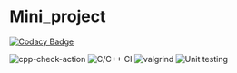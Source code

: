 # Mini_project
[![Codacy Badge](https://api.codacy.com/project/badge/Grade/545632a475f2419b906ba624898c9d76)](https://app.codacy.com/gh/99002453/Mini_project?utm_source=github.com&utm_medium=referral&utm_content=99002453/Mini_project&utm_campaign=Badge_Grade)

![cpp-check-action](https://github.com/99002453/Mini_project/workflows/cpp-check-action/badge.svg)
![C/C++ CI](https://github.com/99002453/Mini_project/workflows/C/C++%20CI/badge.svg)
![valgrind](https://github.com/99002453/Mini_project/workflows/valgrind/badge.svg)
![Unit testing](https://github.com/99002453/Mini_project/workflows/Unit%20testing/badge.svg)
